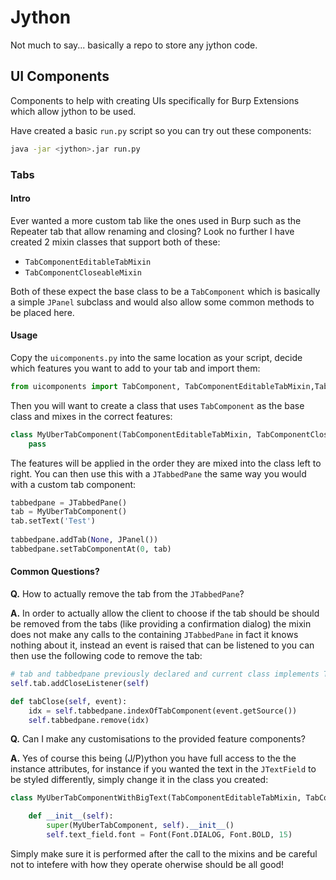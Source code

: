 # Jython

Not much to say... basically a repo to store any jython code.

## UI Components

Components to help with creating UIs specifically for Burp Extensions which allow jython to be used.

Have created a basic `run.py` script so you can try out these components:

~~~sh
java -jar <jython>.jar run.py
~~~

### Tabs

#### Intro

Ever wanted a more custom tab like the ones used in Burp such as the Repeater tab that allow renaming and closing? Look no further I have created 2 mixin classes that support both of these:

* `TabComponentEditableTabMixin`
* `TabComponentCloseableMixin`

Both of these expect the base class to be a `TabComponent` which is basically a simple `JPanel` subclass and would also allow some common methods to be placed here.

#### Usage

Copy the `uicomponents.py` into the same location as your script, decide which features you want to add to your tab and import them:

~~~python
from uicomponents import TabComponent, TabComponentEditableTabMixin,TabComponentCloseableMixin 
~~~

Then you will want to create a class that uses `TabComponent` as the base class and mixes in the correct features:

~~~python
class MyUberTabComponent(TabComponentEditableTabMixin, TabComponentCloseableMixin, TabComponent):
    pass 
~~~

The features will be applied in the order they are mixed into the class left to right. You can then use this with a `JTabbedPane` the same way you would with a custom tab component:

~~~python
tabbedpane = JTabbedPane()
tab = MyUberTabComponent()
tab.setText('Test')
        
tabbedpane.addTab(None, JPanel())
tabbedpane.setTabComponentAt(0, tab)
~~~

#### Common Questions?

**Q.** How to actually remove the tab from the `JTabbedPane`?

**A.** In order to actually allow the client to choose if the tab should be should be removed from the tabs (like providing a confirmation dialog) the mixin does not make any calls to the containing `JTabbedPane` in fact it knows nothing about it, instead an event is raised that can be listened to you can then use the following code to remove the tab:

~~~python
# tab and tabbedpane previously declared and current class implements TabComponentCloseListener
self.tab.addCloseListener(self)

def tabClose(self, event):
    idx = self.tabbedpane.indexOfTabComponent(event.getSource())
    self.tabbedpane.remove(idx)
~~~

**Q.** Can I make any customisations to the provided feature components?

**A.** Yes of course this being (J/P)ython you have full access to the the instance attributes, for instance if you wanted the text in the `JTextField` to be styled differently, simply change it in the class you created:

~~~python
class MyUberTabComponentWithBigText(TabComponentEditableTabMixin, TabComponentCloseableMixin, TabComponent):

    def __init__(self):
        super(MyUberTabComponent, self).__init__()   
        self.text_field.font = Font(Font.DIALOG, Font.BOLD, 15) 
~~~

Simply make sure it is performed after the call to the mixins and be careful not to intefere with how they operate oherwise should be all good!
